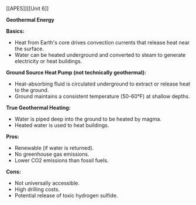 [[APES]][[Unit 6]]




**Geothermal Energy**

**Basics:**

* Heat from Earth's core drives convection currents that release heat near the surface.
* Water can be heated underground and converted to steam to generate electricity or heat buildings.

**Ground Source Heat Pump (not technically geothermal):**

* Heat-absorbing fluid is circulated underground to extract or release heat to the ground.
* Ground maintains a consistent temperature (50-60°F) at shallow depths.

**True Geothermal Heating:**

* Water is piped deep into the ground to be heated by magma.
* Heated water is used to heat buildings.

**Pros:**

* Renewable (if water is returned).
* No greenhouse gas emissions.
* Lower CO2 emissions than fossil fuels.

**Cons:**

* Not universally accessible.
* High drilling costs.
* Potential release of toxic hydrogen sulfide.